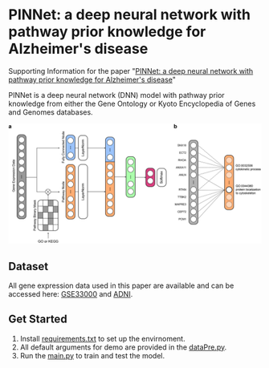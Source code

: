 # PINNet: a deep neural network with pathway prior knowledge for Alzheimer's disease

Supporting Information for the paper "[PINNet: a deep neural network with pathway prior knowledge for Alzheimer's disease]()"

PINNet is a deep neural network (DNN) model with pathway prior knowledge from either the Gene Ontology or Kyoto Encyclopedia of Genes and Genomes databases.

![PINNet](image/PINNet.jpg)

## Dataset
All gene expression data used in this paper are available and can be accessed here: [GSE33000](https://www.ncbi.nlm.nih.gov/geo/query/acc.cgi?acc=gse33000) and [ADNI](https://adni.loni.usc.edu/).


## Get Started 
1. Install [requirements.txt](./requirements.txt) to set up the envirnoment.
2. All default arguments for demo are provided in the [dataPre.py](./dataPre.py).
3. Run the [main.py](./main.py) to train and test the model.
